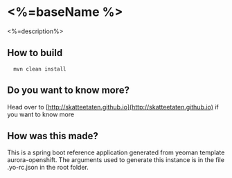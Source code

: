 # <%=baseName %>
<%=description%>

## How to build

      mvn clean install
      
## Do you want to know more?
Head over to [http://skatteetaten.github.io](http://skatteetaten.github.io) if you want to know more 

## How was this made?

This is a spring boot reference application generated from yeoman template aurora-openshift. The arguments used to 
generate this instance is in the file .yo-rc.json in the root folder.

